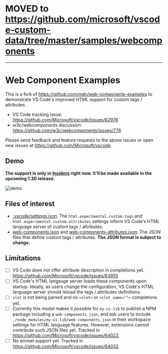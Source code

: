 # MOVED to https://github.com/microsoft/vscode-custom-data/tree/master/samples/webcomponents

---

# Web Component Examples

This is a fork of https://github.com/mdn/web-components-examples to demonstrate VS Code's improved HTML support for custom tags / attributes.

- VS Code tracking issue: https://github.com/Microsoft/vscode/issues/62976
- w3c/webcomponents discussion: https://github.com/w3c/webcomponents/issues/776

Please send feedback and feature requests to the above issues or open new issues at https://github.com/Microsoft/vscode.

## Demo

**The support is only in [Insiders](https://code.visualstudio.com/insiders/) right now. It'll be made available in the upcoming 1.30 release.**

![demo](demo.gif)

## Files of interest

- [.vscode/settings.json](.vscode/settings.json): The `html.experimental.custom.tags` and `html.experimental.custom.attributes` settings inform VS Code's HTML language server of custom tags / attributes.
- [web-components.json](web-components.json) and [web-components-attributes.json](web-components-attributes.json): The JSON files that define custom tags / attributes. **The JSON format is subject to change.**

## Limitations

- [ ] VS Code does not offer attribute description in completions yet. https://github.com/Microsoft/vscode/issues/63955
- [ ] VS Code's HTML langauge server loads these components upon startup. Ideally, as users change the configuration, VS Code's HTML language server should reload the tags / attributes definitions.
- [ ] `slot` is not being parsed and no `<slot>` or `<slot name="">` completions yet.
- [ ] Currently this model makes it possible for `my-ui-lib` to publish a NPM package including a `web-components.json`, and ask users to include `./node_modules/my-ui-lib/web-components.json` in their workspace settings for HTML language features. However, extensions cannot contribute such JSON files yet. Tracked in https://github.com/Microsoft/vscode/issues/64022.
- [ ] No emmet support yet. Tracked in https://github.com/Microsoft/vscode/issues/64032.
